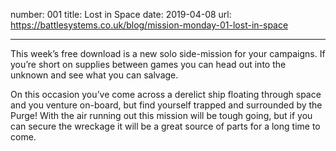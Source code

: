 number: 001
title: Lost in Space
date: 2019-04-08
url: https://battlesystems.co.uk/blog/mission-monday-01-lost-in-space

---

This week’s free download is a new solo side-mission for your campaigns. If you’re short on supplies between games you can head out into the unknown and see what you can salvage.

On this occasion you’ve come across a derelict ship floating through space and you venture on-board, but find yourself trapped and surrounded by the Purge! With the air running out this mission will be tough going, but if you can secure the wreckage it will be a great source of parts for a long time to come.
